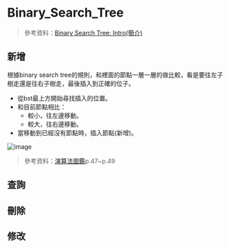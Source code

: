 # Binary_Search_Tree
> 參考資料：[Binary Search Tree: Intro(簡介)](http://alrightchiu.github.io/SecondRound/binary-search-tree-introjian-jie.html)
## 新增
根據binary search tree的規則，和裡面的節點一層一層的做比較，看是要往左子樹走還是往右子樹走，最後插入到正確的位子。
* 從bst最上方開始尋找插入的位置。
* 和目前節點相比：
  * 較小，往左邊移動。
  * 較大，往右邊移動。
* 當移動到已經沒有節點時，插入節點(新增)。

![image](https://images.plurk.com/7qeda7IgnPihGxycGuGOCH.png)
> 參考資料：[演算法圖鑑](https://www.books.com.tw/products/0010771263)p.47~p.49
## 查詢
## 刪除
## 修改
